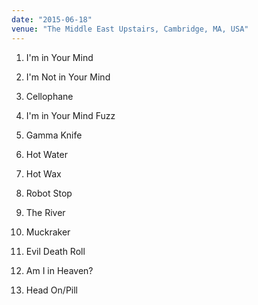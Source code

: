 ```yaml
---
date: "2015-06-18"
venue: "The Middle East Upstairs, Cambridge, MA, USA"
---
```


 1. I'm in Your Mind

 2. I'm Not in Your Mind

 3. Cellophane

 4. I'm in Your Mind Fuzz

 5. Gamma Knife

 6. Hot Water

 7. Hot Wax

 8. Robot Stop

 9. The River

10. Muckraker

11. Evil Death Roll

12. Am I in Heaven?

13. Head On/Pill


